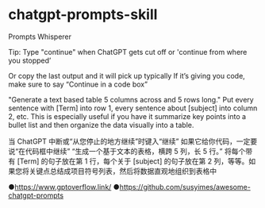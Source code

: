 # chatgpt-prompts-skill
Prompts Whisperer

Tip: Type "continue" when ChatGPT gets cut off or 'continue from where you stopped’

Or copy the last output and it will pick up typically
If it’s giving you code, make sure to say “Continue in a code box”

"Generate a text based table 5 columns across and 5 rows long." Put every sentence with [Term] into row 1, every sentence about [subject] into column 2, etc. This is especially useful if you have it summarize key points into a bullet list and then organize the data visually into a table.

当 ChatGPT 中断或“从您停止的地方继续”时键入“继续”
如果它给你代码，一定要说“在代码框中继续”
“生成一个基于文本的表格，横跨 5 列，长 5 行。” 将每个带有 [Term] 的句子放在第 1 行，每个关于 [subject] 的句子放在第 2 列，等等。如果您将关键点总结成项目符号列表，然后将数据直观地组织到表格中

●https://www.gptoverflow.link/
●https://github.com/susyimes/awesome-chatgpt-prompts
